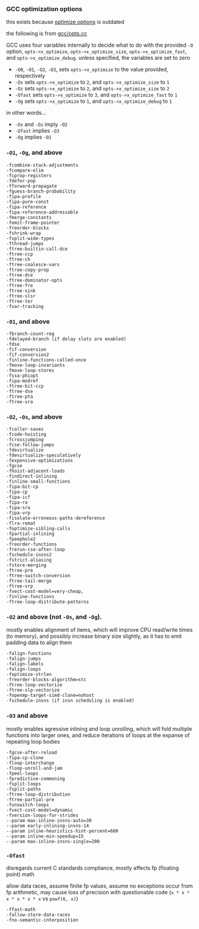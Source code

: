 ### GCC optimization options

this exists because [optimize options](https://gcc.gnu.org/onlinedocs/gcc/Optimize-Options.html) is outdated

the following is from [gcc/opts.cc](https://github.com/gcc-mirror/gcc/blob/master/gcc/opts.cc#L562-L698)

GCC uses four variables internally to decide what to do with the provided `-O` option, `opts->x_optimize`,
`opts->x_optimize_size`, `opts->x_optimize_fast`, and `opts->x_optimize_debug`. unless specified, the
variables are set to zero

 - `-O0`, `-O1`, `-O2`, `-O3`, sets `opts->x_optimize` to the value provided, respectively
 - `-Os` sets `opts->x_optimize` to `2`, and `opts->x_optimize_size` to `1`
 - `-Oz` sets `opts->x_optimize` to `2`, and `opts->x_optimize_size` to `2`
 - `-Ofast` sets `opts->x_optimize` to `3`, and `opts->x_optimize_fast` to `1`
 - `-Og` sets `opts->x_optimize` to `1`, and `opts->x_optimize_debug` to `1`

in other words...

 - `-Os` and `-Oz` imply `-O2`
 - `-Ofast` implies `-O3`
 - `-Og` implies `-O1`

### `-O1`, `-Og`, and above

```
-fcombine-stack-adjustments
-fcompare-elim
-fcprop-registers
-fdefer-pop
-fforward-propagate
-fguess-branch-probability
-fipa-profile
-fipa-pure-const
-fipa-reference
-fipa-reference-addressable
-fmerge-constants
-fomit-frame-pointer
-freorder-blocks
-fshrink-wrap
-fsplit-wide-types
-fthread-jumps
-ftree-builtin-call-dce
-ftree-ccp
-ftree-ch
-ftree-coalesce-vars
-ftree-copy-prop
-ftree-dce
-ftree-dominator-opts
-ftree-fre
-ftree-sink
-ftree-slsr
-ftree-ter
-fvar-tracking
```

### `-O1`, and above

```
-fbranch-count-reg
-fdelayed-branch (if delay slots are enabled)
-fdse
-fif-conversion
-fif-conversion2
-finline-functions-called-once
-fmove-loop-invariants
-fmove-loop-stores
-fssa-phiopt
-fipa-modref
-ftree-bit-ccp
-ftree-dse
-ftree-pta
-ftree-sra
```

### `-O2`, `-Os`, and above

```
-fcaller-saves
-fcode-hoisting
-fcrossjumping
-fcse-follow-jumps
-fdevirtualize
-fdevirtualize-speculatively
-fexpensive-optimizations
-fgcse
-fhoist-adjacent-loads
-findirect-inlining
-finline-small-functions
-fipa-bit-cp
-fipa-cp
-fipa-icf
-fipa-ra
-fipa-sra
-fipa-vrp
-fisolate-erroneous-paths-dereference
-flra-remat
-foptimize-sibling-calls
-fpartial-inlining
-fpeephole2
-freorder-functions
-frerun-cse-after-loop
-fschedule-insns2
-fstrict-aliasing
-fstore-merging
-ftree-pre
-ftree-switch-conversion
-ftree-tail-merge
-ftree-vrp
-fvect-cost-model=very-cheap,
-finline-functions
-ftree-loop-distribute-patterns
```

### `-O2` and above (not `-Os`, and `-Og`).

mostly enables alignment of items, which will improve CPU read/write times (to memory), and possibly increase binary size slightly,
as it has to emit padding data to align them

```
-falign-functions
-falign-jumps
-falign-labels
-falign-loops
-foptimize-strlen
-freorder-blocks-algorithm=stc
-ftree-loop-vectorize
-ftree-slp-vectorize
-fopenmp-target-simd-clone=nohost
-fschedule-insns (if insn scheduling is enabled)
```

### `-O3` and above

mostly enables agressive inlining and loop unrolling, which will fold multiple functions into larger ones, and reduce
iterations of loops at the expanse of repeating loop bodies

```
-fgcse-after-reload
-fipa-cp-clone
-floop-interchange
-floop-unroll-and-jam
-fpeel-loops
-fpredictive-commoning
-fsplit-loops
-fsplit-paths
-ftree-loop-distribution
-ftree-partial-pre
-funswitch-loops
-fvect-cost-model=dynamic
-fversion-loops-for-strides
--param max-inline-insns-auto=30
--param early-inlining-insns-14
--param inline-heuristics-hint-percent=600
--param inline-min-speedup=15
--param max-inline-insns-single=200
```

### `-Ofast`

disregards current C standards compliance, mostly affects fp (floating point) math

allow data races, assume finite fp values, assume no exceptions occur from fp arithmetic, may cause loss of precision
with questionable code (`x * x * x * x * x * x` vs `powf(6, x)`)

```
-ffast-math
-fallow-store-data-races
-fno-semantic-interposition
```
